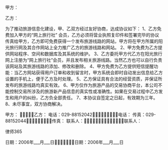 
 甲方：
 
 乙方：
 
 为了推动旅游信息化建设，甲、乙双方经过友好协商，达成协议如下：
 1、乙方免费加入甲方的“网上旅行社” 会员，乙方必须将营业执照复印件和签署完毕的协议传真给甲方，乙方即可免费获得一个发布旅游线路的网站，甲方将在甲方所属的阳光旅行网及其合作网站上全力推广乙方的旅游线路和网站。
 2、甲方免费为乙方提供网站程序、空间和数据库及其系统的维护。
 3、乙方委托甲方代乙方在阳光旅行网上注册为“网上旅行社”会员，并且发布相关旅游线路。当然乙方也可以自行负责该网站及其旅游线路的添加、修改和删除。
 4、甲方免费为乙方提供短信提醒功能：当乙方网站获得用户订单和收到留言时，甲方系统会即时自动发出信息给乙方设置的手机上，便于乙方及时处理。
 5、乙方保证具有合法的经营资质，并保证所发布的旅游线路均真实有效。
 6、甲方仅作为旅游产品的交易协商平台，本公司不能控制交易所涉及的旅游新产品信息的真实性或准确性。如果在交易过程中乙方发生和用户的纠纷，乙方负全部责任。
 7、本协议自签定之日起，有效期为三年。
 8、未尽事宜，双方协商解决。
 
 
 甲方：                    乙方：
 电话：029-88152042电话：
 传真：029-88152044传真：
 联系人：联系人：




 
律师365






 日期：2006年___月___日日期：2006年___月___日 


 

 
 
 
 
 
  


  
 

  


  


  
 
 
 
 

